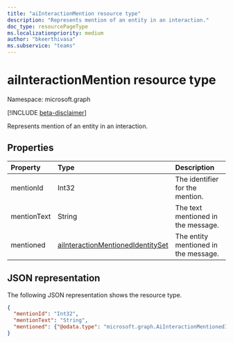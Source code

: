 ```yaml
---
title: "aiInteractionMention resource type"
description: "Represents mention of an entity in an interaction."
doc_type: resourcePageType
ms.localizationpriority: medium
author: "bkeerthivasa"
ms.subservice: "teams"
---
```


# aiInteractionMention resource type

Namespace: microsoft.graph

[!INCLUDE [beta-disclaimer](../../includes/beta-disclaimer.md)]

Represents mention of an entity in an interaction.

## Properties

| Property   | Type | Description |
|:---------------|:--------|:----------|
| mentionId | Int32 | The identifier for the mention. |
| mentionText | String | The text mentioned in the message. |
| mentioned | [aiInteractionMentionedIdentitySet](../resources/aiInteractionMentionedIdentitySet.md) | The entity mentioned in the message. |

## JSON representation

The following JSON representation shows the resource type.

<!--{
  "blockType": "resource",
  "optionalProperties": [],
  "keyProperty": "id",
  "baseType": "microsoft.graph.entity",
  "@odata.type": "microsoft.graph.aiInteractionMention"
}-->

```json
{
  "mentionId": "Int32",
  "mentionText": "String",
  "mentioned": {"@odata.type": "microsoft.graph.AiInteractionMentionedIdentitySet"}
}
```
